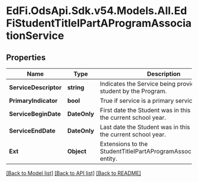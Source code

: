 # EdFi.OdsApi.Sdk.v54.Models.All.EdFiStudentTitleIPartAProgramAssociationService

## Properties

Name | Type | Description | Notes
------------ | ------------- | ------------- | -------------
**ServiceDescriptor** | **string** | Indicates the Service being provided to the student by the Program. | 
**PrimaryIndicator** | **bool** | True if service is a primary service. | [optional] 
**ServiceBeginDate** | **DateOnly** | First date the Student was in this option for the current school year. | [optional] 
**ServiceEndDate** | **DateOnly** | Last date the Student was in this option for the current school year. | [optional] 
**Ext** | **Object** | Extensions to the StudentTitleIPartAProgramAssociationService entity. | [optional] 

[[Back to Model list]](../../README.md#documentation-for-models) [[Back to API list]](../../README.md#documentation-for-api-endpoints) [[Back to README]](../../README.md)

